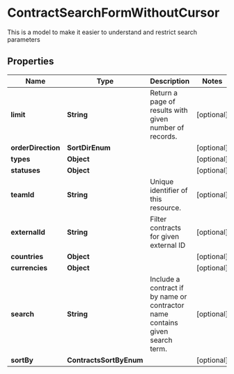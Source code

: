 

# ContractSearchFormWithoutCursor

This is a model to make it easier to understand and restrict search parameters

## Properties

| Name | Type | Description | Notes |
|------------ | ------------- | ------------- | -------------|
|**limit** | **String** | Return a page of results with given number of records. |  [optional] |
|**orderDirection** | **SortDirEnum** |  |  [optional] |
|**types** | **Object** |  |  [optional] |
|**statuses** | **Object** |  |  [optional] |
|**teamId** | **String** | Unique identifier of this resource. |  [optional] |
|**externalId** | **String** | Filter contracts for given external ID |  [optional] |
|**countries** | **Object** |  |  [optional] |
|**currencies** | **Object** |  |  [optional] |
|**search** | **String** | Include a contract if by name or contractor name contains given search term. |  [optional] |
|**sortBy** | **ContractsSortByEnum** |  |  [optional] |



